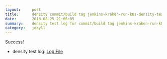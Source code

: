 ```yaml
---
layout:     post
title:      density commit/build tag jenkins-kraken-run-k8s-density-tests-124-30
date:       2016-08-25 21:06:05
summary:    density test log for commit/build tag jenkins-kraken-run-k8s-density-tests-124-30.
category:   jekyll
---
```


Success!

- density test log: [Log File](http://s3-us-west-2.amazonaws.com/kraken-e2e-logs/density/jenkins-kraken-run-k8s-density-tests-124-30/build-log.txt)

